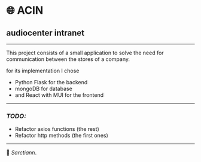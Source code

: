 # 🌐 ACIN
## audiocenter intranet

***

This project consists of a small application to solve the need for communication between the stores of a company.

for its implementation I chose 

+ Python Flask for the backend
+ mongoDB for database
+ and React with MUI for the frontend

***

### *TODO:*
+ Refactor axios functions (the rest)
+ Refactor http methods (the first ones)


***

🏹 *Sarctiann*.

